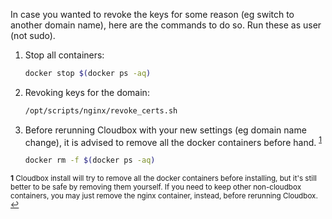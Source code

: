 In case you wanted to revoke the keys for some reason (eg switch to another domain name), here are the commands to do so. Run these as user (not sudo).

1. Stop all containers:

   ```bash
   docker stop $(docker ps -aq)
   ```


1. Revoking keys for the domain:

   ```bash
   /opt/scripts/nginx/revoke_certs.sh
   ```

1. Before rerunning Cloudbox with your new settings (eg domain name change), it is advised to remove all the docker containers before hand. <sup id="a1">[1](#f1)</sup>


   ```bash
   docker rm -f $(docker ps -aq)
   ```



<sup><b id="f1">1</b> Cloudbox install will try to remove all the docker containers before installing, but it's still better to be safe by removing them yourself. If you need to keep other non-cloudbox containers, you may just remove the nginx container, instead, before rerunning Cloudbox. [↩](#a1)</sup>